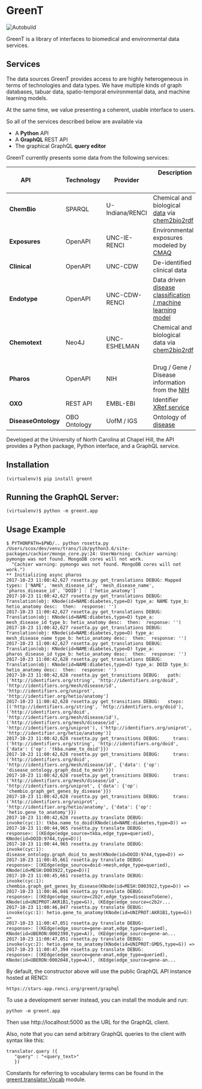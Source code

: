 # GreenT

![Autobuild](https://travis-ci.org/NCATS-Tangerine/greent.svg?branch=master)

GreenT is a library of interfaces to biomedical and environmental data services.

## Services

The data sources GreenT provides access to are highly heterogeneous in terms of technologies and data types. We have multiple kinds of graph databases, tabuar data, spatio-temporal environmental data, and machine learning models. 

At the same time, we value presenting a coherent, usable interface to users. 

So all of the services described below are available via
* A **Python** API
* A **GraphQL** REST API
* The graphical GraphQL **query editor**

GreenT currently presents some data from the following services:

| **API**            | Technology | Provider     |  Description                                                    |
| -------------------|------------|--------------|-----------------------------------------------------------------|
| **ChemBio**        | SPARQL     | U-Indiana/RENCI| Chemical and biological [data](http://cheminfov.informatics.indiana.edu:8080/c2b2r/) via [chem2bio2rdf](http://stars-blazegraph.renci.org/blazegraph/#query)               |
| **Exposures**      | OpenAPI    | UNC-IE-RENCI | Environmental exposures modeled by [CMAQ](https://exposures.renci.org/v1/ui/#/default)   |
| **Clinical**       | OpenAPI    | UNC-CDW      | De-identified clinical data                                 |
| **Endotype**       | OpenAPI    | UNC-CDW-RENCI| Data driven [disease classification / machine learning model](https://endotypes.renci.org/v1/ui/)    |
| **Chemotext**      |  Neo4J     | UNC-ESHELMAN | Chemical and biological data via [chem2bio2rdf](http://cheminfov.informatics.indiana.edu:8080/c2b2r/)   |
| **Pharos**         |  OpenAPI   | NIH          | Drug / Gene / Disease information from the [NIH](https://pharos.nih.gov/idg/api)  |
| **OXO**            |  REST API  | EMBL-EBI     | Identifier [XRef service](https://www.ebi.ac.uk/spot/oxo/)  |
| **DiseaseOntology**|OBO Ontology| UofM / IGS   | Ontology of [disease](http://disease-ontology.org/)         |

Developed at the University of North Carolina at Chapel Hill, the API provides a Python package, Python interface, and a GraphQL service.

## Installation

```
(virtualenv)$ pip install greent
```

## Running the GraphQL Server:
```
(virtualenv)$ python -m greent.app
```

## Usage Example

```
$ PYTHONPATH=$PWD/.. python rosetta.py
/Users/scox/dev/venv/trans/lib/python3.6/site-packages/cachier/mongo_core.py:24: UserWarning: Cachier warning: pymongo was not found. MongoDB cores will not work.
  "Cachier warning: pymongo was not found. MongoDB cores will not work.")
** Initializing async pharos
2017-10-23 11:00:42,627 rosetta.py get_translations DEBUG: Mapped types: ['NAME', 'mesh_disease_id', 'mesh_disease_name', 'pharos_disease_id', 'DOID'] : ['hetio_anatomy']
2017-10-23 11:00:42,627 rosetta.py get_translations DEBUG: Translation(obj: KNode(id=NAME:diabetes,type=D) type_a: NAME type_b: hetio_anatomy desc:  then:  response: '')
2017-10-23 11:00:42,627 rosetta.py get_translations DEBUG: Translation(obj: KNode(id=NAME:diabetes,type=D) type_a: mesh_disease_id type_b: hetio_anatomy desc:  then:  response: '')
2017-10-23 11:00:42,627 rosetta.py get_translations DEBUG: Translation(obj: KNode(id=NAME:diabetes,type=D) type_a: mesh_disease_name type_b: hetio_anatomy desc:  then:  response: '')
2017-10-23 11:00:42,627 rosetta.py get_translations DEBUG: Translation(obj: KNode(id=NAME:diabetes,type=D) type_a: pharos_disease_id type_b: hetio_anatomy desc:  then:  response: '')
2017-10-23 11:00:42,628 rosetta.py get_translations DEBUG: Translation(obj: KNode(id=NAME:diabetes,type=D) type_a: DOID type_b: hetio_anatomy desc:  then:  response: '')
2017-10-23 11:00:42,628 rosetta.py get_transitions DEBUG:   path: ['http://identifiers.org/string', 'http://identifiers.org/doid', 'http://identifiers.org/mesh/disease/id', 'http://identifiers.org/uniprot', 'http://identifier.org/hetio/anatomy']
2017-10-23 11:00:42,628 rosetta.py get_transitions DEBUG:   steps: [('http://identifiers.org/string', 'http://identifiers.org/doid'), ('http://identifiers.org/doid', 'http://identifiers.org/mesh/disease/id'), ('http://identifiers.org/mesh/disease/id', 'http://identifiers.org/uniprot'), ('http://identifiers.org/uniprot', 'http://identifier.org/hetio/anatomy')]
2017-10-23 11:00:42,628 rosetta.py get_transitions DEBUG:     trans: ('http://identifiers.org/string', 'http://identifiers.org/doid', {'data': {'op': 'tkba.name_to_doid'}})
2017-10-23 11:00:42,628 rosetta.py get_transitions DEBUG:     trans: ('http://identifiers.org/doid', 'http://identifiers.org/mesh/disease/id', {'data': {'op': 'disease_ontology.graph_doid_to_mesh'}})
2017-10-23 11:00:42,628 rosetta.py get_transitions DEBUG:     trans: ('http://identifiers.org/mesh/disease/id', 'http://identifiers.org/uniprot', {'data': {'op': 'chembio.graph_get_genes_by_disease'}})
2017-10-23 11:00:42,628 rosetta.py get_transitions DEBUG:     trans: ('http://identifiers.org/uniprot', 'http://identifier.org/hetio/anatomy', {'data': {'op': 'hetio.gene_to_anatomy'}})
2017-10-23 11:00:42,628 rosetta.py translate DEBUG:             invoke(cyc:1): tkba.name_to_doid(KNode(id=NAME:diabetes,type=D)) => 
2017-10-23 11:00:44,965 rosetta.py translate DEBUG:               response>: [(KEdge(edge_source=tkba,edge_type=queried), KNode(id=DOID:9744,type=D))]
2017-10-23 11:00:44,965 rosetta.py translate DEBUG:             invoke(cyc:1): disease_ontology.graph_doid_to_mesh(KNode(id=DOID:9744,type=D)) => 
2017-10-23 11:00:45,661 rosetta.py translate DEBUG:               response>: [(KEdge(edge_source=doid->mesh,edge_type=queried), KNode(id=MESH:D003922,type=D))]
2017-10-23 11:00:45,661 rosetta.py translate DEBUG:             invoke(cyc:1): chembio.graph_get_genes_by_disease(KNode(id=MESH:D003922,type=D)) => 
2017-10-23 11:00:46,846 rosetta.py translate DEBUG:               response>: [(KEdge(edge_source=c2b2r,edge_type=diseaseToGene), KNode(id=UNIPROT:AKR1B1,type=G)), (KEdge(edge_source=c2b2r...
2017-10-23 11:00:46,847 rosetta.py translate DEBUG:             invoke(cyc:1): hetio.gene_to_anatomy(KNode(id=UNIPROT:AKR1B1,type=G)) => 
2017-10-23 11:00:47,051 rosetta.py translate DEBUG:               response>: [(KEdge(edge_source=gene-anat,edge_type=queried), KNode(id=UBERON:0002390,type=A)), (KEdge(edge_source=gene-an...
2017-10-23 11:00:47,051 rosetta.py translate DEBUG:             invoke(cyc:2): hetio.gene_to_anatomy(KNode(id=UNIPROT:GMDS,type=G)) => 
2017-10-23 11:00:47,394 rosetta.py translate DEBUG:               response>: [(KEdge(edge_source=gene-anat,edge_type=queried), KNode(id=UBERON:0002048,type=A)), (KEdge(edge_source=gene-an...
```

By default, the constructor above will use the public GraphQL API instance hosted at RENCI: 
```
https://stars-app.renci.org/greent/graphql
```
To use a development server instead, you can install the module and run:
```
python -m greent.app
```

Then use http://localhost:5000 as the URL for the GraphQL client.

Also, note that you can send arbitrary GraphQL queries to the client with syntax like this:
```
translator.query ({
   "query" : "<query_text>"
   })
```
Constants for referring to vocabulary terms can be found in the [greent.translator.Vocab](https://github.com/NCATS-Tangerine/greent/blob/master/greent/translator.py#L13) module.
